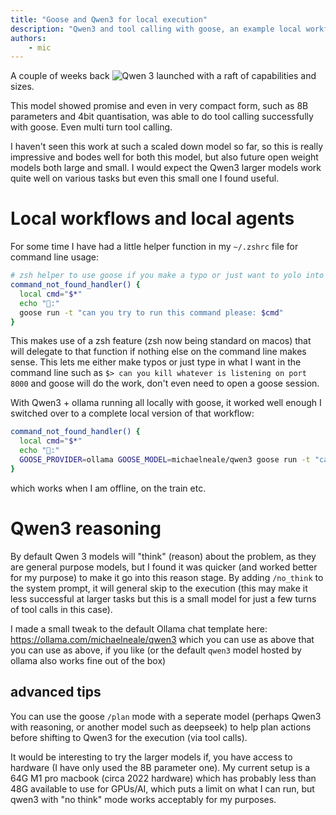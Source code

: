```yaml
---
title: "Goose and Qwen3 for local execution"
description: "Qwen3 and tool calling with goose, an example local workflow"
authors: 
    - mic
---
```



A couple of weeks back ![Qwen 3](https://qwenlm.github.io/blog/qwen3/) launched with a raft of capabilities and sizes. 

This model showed promise and even in very compact form, such as 8B parameters and 4bit quantisation, was able to do tool calling successfully with goose. 
Even multi turn tool calling. 

I haven't seen this work at such a scaled down model so far, so this is really impressive and bodes well for both this model, but also future open weight models both large and small. 
I would expect the Qwen3 larger models work quite well on various tasks but even this small one I found useful.

# Local workflows and local agents

For some time I have had a little helper function in my `~/.zshrc` file for command line usage: 

```zsh
# zsh helper to use goose if you make a typo or just want to yolo into the shell
command_not_found_handler() {
  local cmd="$*"
  echo "🪿:"
  goose run -t "can you try to run this command please: $cmd"
}
```

This makes use of a zsh feature (zsh now being standard on macos) that will delegate to that function if nothing else on the command line makes sense. 
This lets me either make typos or just type in what I want in the command line such as `$> can you kill whatever is listening on port 8000` and goose will do the work, don't even need to open a goose session.

With Qwen3 + ollama running all locally with goose, it worked well enough I switched over to a complete local version of that workflow: 

```zsh
command_not_found_handler() {
  local cmd="$*"
  echo "🪿:"
  GOOSE_PROVIDER=ollama GOOSE_MODEL=michaelneale/qwen3 goose run -t "can you try to run this command please: $cmd"
}
```

which works when I am offline, on the train etc. 

# Qwen3 reasoning

By default Qwen 3 models will "think" (reason) about the problem, as they are general purpose models, but I found it was quicker (and worked better for my purpose) to make it go into this reason stage. 
By adding `/no_think` to the system prompt, it will general skip to the execution (this may make it less successful at larger tasks but this is a small model for just a few turns of tool calls in this case). 

I made a small tweak to the default Ollama chat template here: https://ollama.com/michaelneale/qwen3 which you can use as above that you can use as above, if you like (or the default `qwen3` model hosted by ollama also works fine out of the box)

## advanced tips

You can use the goose `/plan` mode with a seperate model (perhaps Qwen3 with reasoning, or another model such as deepseek) to help plan actions before shifting to Qwen3 for the execution (via tool calls). 

It would be interesting to try the larger models if, you have access to hardware (I have only used the 8B parameter one). 
My current setup is a 64G M1 pro macbook (circa 2022 hardware) which has probably less than 48G available to use for GPUs/AI, which puts a limit on what I can run, but qwen3 with "no think" mode works acceptably for my purposes.

<head>
  <meta property="og:title" content="Goose and Qwen3 for local execution" />
  <meta property="og:type" content="article" />
  <meta property="og:url" content="https://block.github.io/goose/blog/2025/05/12/local-goose-qwen3" />
  <meta property="og:description" content="Qwen3 and tool calling with goose, an example local workflow" />
  <meta name="twitter:card" content="summary_large_image" />
  <meta property="twitter:domain" content="block.github.io/goose" />
  <meta name="twitter:title" content="Goose and Qwen3 for local execution" />
  <meta name="twitter:description" content="Qwen3 and tool calling with goose, an example local workflow" />
</head>

